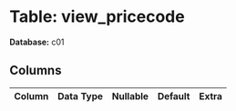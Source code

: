 # Table: view_pricecode

**Database:** c01

## Columns

| Column | Data Type | Nullable | Default | Extra |
|--------|-----------|----------|---------|-------|
